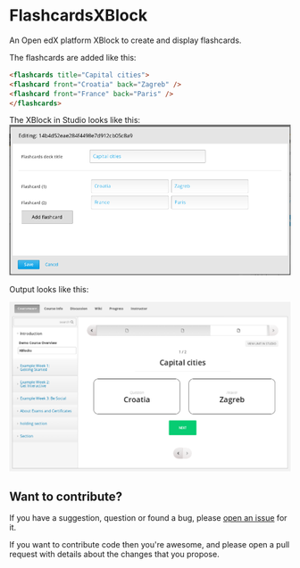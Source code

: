 # FlashcardsXBlock
An Open edX platform XBlock to create and display flashcards.

The flashcards are added like this:

```html
<flashcards title="Capital cities">
<flashcard front="Croatia" back="Zagreb" />
<flashcard front="France" back="Paris" />
</flashcards>
```

The XBlock in Studio looks like this:
![Flashcard_edit](flashcardsxblock_edit.png)

Output looks like this:

![Flashcard](flashcardsxblock.png)

## Want to contribute?
If you have a suggestion, question or found a bug, please [open an issue](https://github.com/vkaracic/JARVIS/issues/new) for it.

If you want to contribute code then you're awesome, and please open a pull request with details about the changes that you propose.
